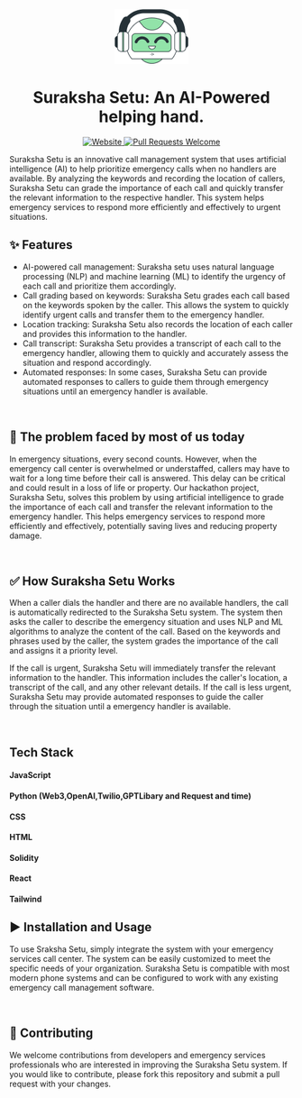<p align="center">
  <a href="#">
    <img alt = "Suraksha Setu Logo" src = "./res/favicon-png.png">
  </a>
</p>
<h1 align="center" >Suraksha Setu: An AI-Powered helping hand.</h1>
<p align="center">
  <a href="#">
    <img alt="Website" src="https://img.shields.io/badge/-website-blue">
  </a>
  <a href="http://makeapullrequest.com">
    <img alt="Pull Requests Welcome" src="https://img.shields.io/badge/PRs-welcome-brightgreen.svg?style=flat">
  </a>
  
</p>
Suraksha Setu is an innovative call management system that uses artificial intelligence (AI) to help prioritize emergency calls when no handlers are available. By analyzing the keywords and recording the location of callers, Suraksha Setu can grade the importance of each call and quickly transfer the relevant information to the respective handler. This system helps emergency services to respond more efficiently and effectively to urgent situations.

<br>

## ✨ Features

- AI-powered call management: Suraksha setu uses natural language processing (NLP) and machine learning (ML) to identify the urgency of each call and prioritize them accordingly.
- Call grading based on keywords: Suraksha Setu grades each call based on the keywords spoken by the caller. This allows the system to quickly identify urgent calls and transfer them to the emergency handler.
- Location tracking: Suraksha Setu also records the location of each caller and provides this information to the handler.
- Call transcript: Suraksha Setu provides a transcript of each call to the emergency handler, allowing them to quickly and accurately assess the situation and respond accordingly.
- Automated responses: In some cases, Suraksha Setu can provide automated responses to callers to guide them through emergency situations until an emergency handler is available.

<br>

## 🤔 The problem faced by most of us today

In emergency situations, every second counts. However, when the emergency call center is overwhelmed or understaffed, callers may have to wait for a long time before their call is answered. This delay can be critical and could result in a loss of life or property. Our hackathon project, Suraksha Setu, solves this problem by using artificial intelligence to grade the importance of each call and transfer the relevant information to the emergency handler. This helps emergency services to respond more efficiently and effectively, potentially saving lives and reducing property damage.

<br>

## ✅ How Suraksha Setu Works

When a caller dials the handler and there are no available handlers, the call is automatically redirected to the Suraksha Setu system. The system then asks the caller to describe the emergency situation and uses NLP and ML algorithms to analyze the content of the call. Based on the keywords and phrases used by the caller, the system grades the importance of the call and assigns it a priority level.

If the call is urgent, Suraksha Setu will immediately transfer the relevant information to the handler. This information includes the caller's location, a transcript of the call, and any other relevant details. If the call is less urgent, Suraksha Setu may provide automated responses to guide the caller through the situation until a emergency handler is available.

<br>

## Tech Stack
#### JavaScript
#### Python (Web3,OpenAI,Twilio,GPTLibary and Request and time)
#### CSS
#### HTML 
#### Solidity
#### React
#### Tailwind

## ▶️ Installation and Usage
To use Sraksha Setu, simply integrate the system with your emergency services call center. The system can be easily customized to meet the specific needs of your organization. Suraksha Setu is compatible with most modern phone systems and can be configured to work with any existing emergency call management software.

<br>

## 🌱 Contributing
We welcome contributions from developers and emergency services professionals who are interested in improving the Suraksha Setu system. If you would like to contribute, please fork this repository and submit a pull request with your changes.





